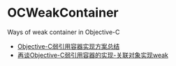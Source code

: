 # OCWeakContainer
Ways of weak container in Objective-C

* [Objective-C弱引用容器实现方案总结](https://nemocdz.github.io/My-blog/post/objective-c%E5%BC%B1%E5%BC%95%E7%94%A8%E5%AE%B9%E5%99%A8%E5%AE%9E%E7%8E%B0%E6%96%B9%E6%A1%88%E6%80%BB%E7%BB%93/)
* [再谈Objective-C弱引用容器的实现-关联对象实现weak](https://nemocdz.github.io/My-blog/post/%E5%86%8D%E8%B0%88objective-c%E5%BC%B1%E5%BC%95%E7%94%A8%E5%AE%B9%E5%99%A8%E7%9A%84%E5%AE%9E%E7%8E%B0-%E5%85%B3%E8%81%94%E5%AF%B9%E8%B1%A1%E5%AE%9E%E7%8E%B0weak/)

